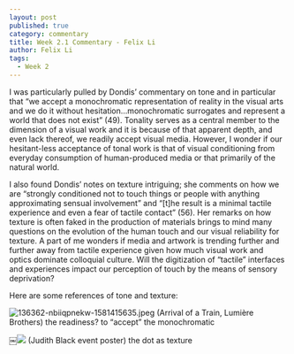 ```yaml
---
layout: post
published: true
category: commentary
title: Week 2.1 Commentary - Felix Li
author: Felix Li
tags:
  - Week 2
---
```

I was particularly pulled by Dondis’ commentary on tone and in particular that “we accept a monochromatic representation of reality in the visual arts and we do it without hesitation…monochromatic surrogates and represent a world that does not exist” (49). Tonality serves as a central member to the dimension of a visual work and it is because of that apparent depth, and even lack thereof, we readily accept visual media. However, I wonder if our hesitant-less acceptance of tonal work is that of visual conditioning from everyday consumption of human-produced media or that primarily of the natural world.

I also found Dondis’ notes on texture intriguing; she comments on how we are “strongly conditioned not to touch things or people with anything approximating sensual involvement” and  “[t]he result is a minimal tactile experience and even a fear of tactile contact” (56). Her remarks on how texture is often faked in the production of materials brings to mind many questions on the evolution of the human touch and our visual reliability for texture. A part of me wonders if media and artwork is trending further and further away from tactile experience given how much visual work and optics dominate colloquial culture. Will the digitization of “tactile” interfaces and experiences impact our perception of touch by the means of sensory deprivation?

Here are some references of tone and texture:

![136362-nbiiqpnekw-1581415635.jpeg]({{site.baseurl}}/assets/136362-nbiiqpnekw-1581415635.jpeg)
(Arrival of a Train, Lumière Brothers)
the readiness? to “accept” the monochromatic

￼![]({{site.baseurl}}/assets/Screen%20Shot%202022-09-11%20at%2011.42.05%20PM.png)
(Judith Black event poster)
the dot as texture
